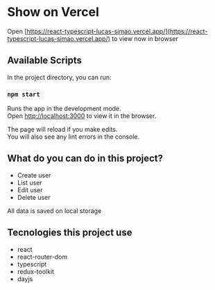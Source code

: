 # Show on Vercel

Open [https://react-typescript-lucas-simao.vercel.app/](https://react-typescript-lucas-simao.vercel.app/) to view now in browser

## Available Scripts

In the project directory, you can run:

### `npm start`

Runs the app in the development mode.\
Open [http://localhost:3000](http://localhost:3000) to view it in the browser.

The page will reload if you make edits.\
You will also see any lint errors in the console.

## What do you can do in this project?

* Create user
* List user
* Edit user
* Delete user

All data is saved on local storage

## Tecnologies this project use
* react
* react-router-dom
* typescript
* redux-toolkit
* dayjs
